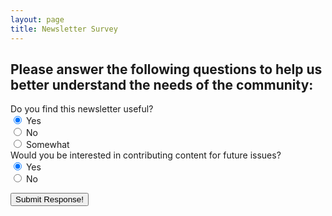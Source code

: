 ```yaml
---
layout: page
title: Newsletter Survey
---
```


<h2>Please answer the following questions to help us better understand the needs of the community:</h2>
<p>
<form method="post" id="form">
    <input type="hidden" name="access_key" value="3f914129-5b99-4256-91bc-9996fd047c40">
    <input type="hidden" name="subject" value="Newsletter Survey Response">
    <input type="checkbox" name="botcheck" id="" style="display: none;">
 
  <div class="flex flex-col gap-3">
   <!-- Input Type Radio Button -->
   <div class="flex">
       <div class="flex items-center me-4">Do you find this newsletter useful?</div>
       <div class="flex items-center me-4">
           <input class="w-6 h-6 rounded-full text-blue-600 bg-gray-100 border-gray-300 focus:ring-blue-500 dark:focus:ring-blue-600 dark:ring-offset-gray-800 focus:ring-2 dark:bg-gray-700 dark:border-gray-600" type="radio" id="useful-1" name="useful" value="yes" checked="checked">
           <label for="useful-1" class="ms-2 text-gray-900 dark:text-gray-300">Yes</label>
       </div>
       <div class="flex items-center me-4">
           <input class="w-6 h-6 text-blue-600 bg-gray-100 border-gray-300 focus:ring-blue-500 dark:focus:ring-blue-600 dark:ring-offset-gray-800 focus:ring-2 dark:bg-gray-700 dark:border-gray-600" type="radio" id="useful-2" name="useful" value="no">
            <label for="useful-2" class="ms-2 text-gray-900 dark:text-gray-300">No</label>
       </div>
       <div class="flex items-center me-4">
           <input class="w-6 h-6 text-blue-600 bg-gray-100 border-gray-300 focus:ring-blue-500 dark:focus:ring-blue-600 dark:ring-offset-gray-800 focus:ring-2 dark:bg-gray-700 dark:border-gray-600" type="radio" id="useful-3" name="useful" value="somewhat">
           <label for="useful-3" class="ms-2 text-gray-900 dark:text-gray-300">Somewhat</label>
       </div>
   </div>
   
   <div class="flex">
       <div class="flex items-center me-4">Would you be interested in contributing content for future issues?</div>
       <div class="flex items-center me-4">
           <input class="w-6 h-6 text-blue-600 bg-gray-100 border-gray-300 focus:ring-blue-500 dark:focus:ring-blue-600 dark:ring-offset-gray-800 focus:ring-2 dark:bg-gray-700 dark:border-gray-600" type="radio" id="content-1" name="content" value="yes" checked="checked">
            <label for="content-1" class="ms-2 text-gray-900 dark:text-gray-300">Yes</label>
       </div>
       <div class="flex items-center me-4">
           <input class="w-6 h-6 text-blue-600 bg-gray-100 border-gray-300 focus:ring-blue-500 dark:focus:ring-blue-600 dark:ring-offset-gray-800 focus:ring-2 dark:bg-gray-700 dark:border-gray-600" type="radio" id="content-2" name="content" value="no">
           <label for="content-2" class="ms-2 text-gray-900 dark:text-gray-300">No</label>
       </div>
   </div>


  <button class="btn btn-accent btn-lg block w-full cursor-pointer" type="submit">Submit Response!</button>
  <div id="result"></div>
    </div>
</form>
